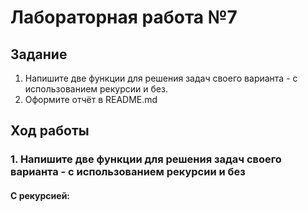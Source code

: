 # Лабораторная работа №7
## Задание
1. Напишите две функции для решения задач своего варианта - с использованием рекурсии и без.
2. Оформите отчёт в README.md

## Ход работы 
### 1. Напишите две функции для решения задач своего варианта - с использованием рекурсии и без

#### С рекурсией: 

```python

```